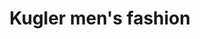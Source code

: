 ---
title: "Kugler men's fashion"
url: /biberach-an-der-riss/kugler-mens-fashion/
shop: Kleidung
---
